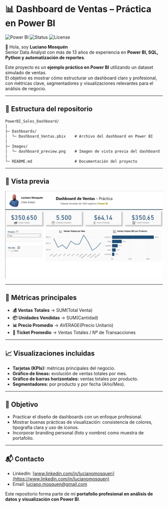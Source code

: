 # 📊 Dashboard de Ventas – Práctica en Power BI

![Power BI](https://img.shields.io/badge/PowerBI-Dashboard-yellow) ![Status](https://img.shields.io/badge/Status-Completed-brightgreen) ![License](https://img.shields.io/badge/License-MIT-lightgrey)

👋 Hola, soy **Luciano Mosquén**  
Senior Data Analyst con más de 13 años de experiencia en **Power BI, SQL, Python y automatización de reportes**.  

Este proyecto es un **ejemplo práctico en Power BI** utilizando un dataset simulado de ventas.  
El objetivo es mostrar cómo estructurar un dashboard claro y profesional, con métricas clave, segmentadores y visualizaciones relevantes para el análisis de negocio.

---

## 📂 Estructura del repositorio

```text
PowerBI_Sales_Dashboard/
│
├─ Dashboards/
│  └─ Dashboard_Ventas.pbix    # Archivo del dashboard en Power BI
│
├─ Images/
│  └─ dashboard_preview.png    # Imagen de vista previa del dashboard
│
└─ README.md                   # Documentación del proyecto

```

---

## 📸 Vista previa

![Dashboard Preview](Images/Ventas1.jpg)

---

## 🔑 Métricas principales

- **💰 Ventas Totales** → SUM(Total Venta)  
- **📦 Unidades Vendidas** → SUM(Cantidad)  
- **📊 Precio Promedio** → AVERAGE(Precio Unitario)  
- **🧾 Ticket Promedio** → Ventas Totales / Nº de Transacciones  

---

## 📈 Visualizaciones incluidas

- **Tarjetas (KPIs):** métricas principales del negocio.  
- **Gráfico de líneas:** evolución de ventas totales por mes.  
- **Gráfico de barras horizontales:** ventas totales por producto.  
- **Segmentadores:** por producto y por fecha (Año/Mes).  

---

## 🎯 Objetivo

- Practicar el diseño de dashboards con un enfoque profesional.  
- Mostrar buenas prácticas de visualización: consistencia de colores, tipografía clara y uso de íconos.  
- Incorporar branding personal (foto y nombre) como muestra de portafolio.  

---

## 📬 Contacto

- LinkedIn: [www.linkedin.com/in/lucianomosquen](https://www.linkedin.com/in/lucianomosquen)  
- Email: luciano.mosquen@gmail.com  

Este repositorio forma parte de mi **portafolio profesional en análisis de datos y visualización con Power BI**.
